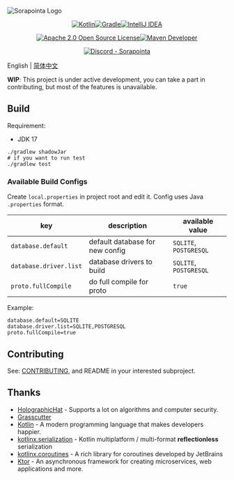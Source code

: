 <!--Logo-->

![Sorapointa Logo](https://socialify.git.ci/Sorapointa/Sorapointa/image?description=1&descriptionEditable=A%20server%20software%20re-implementation%20for%20a%20certain%20anime%20game%2C%20and%20avoid%20sorapointa&font=Bitter&forks=1&issues=1&logo=https%3A%2F%2Fuser-images.githubusercontent.com%2F62297254%2F171603732-a594e3e0-6968-485f-bb50-344ac7b3a57d.png&name=1&owner=1&pattern=Signal&pulls=1&stargazers=1&theme=Light)

<!--Badges-->

<p align="center">
<a href="https://kotlinlang.org"><img 
src="https://img.shields.io/badge/kotlin-%230095D5.svg?style=for-the-badge&logo=kotlin&logoColor=white" 
alt="Kotlin"/></a><a 
href="https://gradle.org/"><img 
src="https://img.shields.io/badge/Gradle-02303A.svg?style=for-the-badge&logo=Gradle&logoColor=white" 
alt="Gradle"/></a><a 
href="https://www.jetbrains.com/idea/"><img 
src="https://img.shields.io/badge/IDEA-000000.svg?style=for-the-badge&logo=intellij-idea&logoColor=white" 
alt="IntelliJ IDEA"/></a>
</p>

<p align="center">
<a 
href="https://www.apache.org/licenses/LICENSE-2.0"><img 
src="https://img.shields.io/badge/License-Apache2.0-lightgreen?style=for-the-badge&logo=opensourceinitiative&logoColor=white" 
alt="Apache 2.0 Open Source License"/></a><a 
href="https://s01.oss.sonatype.org/content/repositories/snapshots/moe/sdl/sorapointa/"><img 
src="https://img.shields.io/nexus/s/moe.sdl.sorapointa/sorapointa-core?logo=apache-maven&label=Maven%20Dev&server=https%3A%2F%2Fs01.oss.sonatype.org&style=for-the-badge" 
alt="Maven Developer"/></a>

<div align="center"><a href="https://discord.gg/MRadGNhqce"><img alt="Discord - Sorapointa" src="https://img.shields.io/discord/976764233029140550?label=Discord&logo=discord&style=for-the-badge"></a></div>

<!--Content-->

English | [简体中文](README.zh-CN.MD)

**WIP**: This project is under active development, you can take a part in contributing, but most of the features is unavailable.

## Build

Requirement:

- JDK 17

```shell
./gradlew shadowJar
# if you want to run test
./gradlew test
```

### Available Build Configs

Create `local.properties` in project root and edit it. Config uses Java `.properties` format.

| key                    | description                     | available value        |
|------------------------|---------------------------------|------------------------|
| `database.default`     | default database for new config | `SQLITE`, `POSTGRESQL` |
| `database.driver.list` | database drivers to build       | `SQLITE`, `POSTGRESQL` |
| `proto.fullCompile`    | do full compile for proto       | `true`                 |

Example:

```properties
database.default=SQLITE
database.driver.list=SQLITE,POSTGRESQL
proto.fullCompile=true
```

## Contributing

See: [CONTRIBUTING](CONTRIBUTING.md), and README in your interested subproject.

## Thanks

- [HolographicHat](https://github.com/HolographicHat) - Supports a lot on algorithms and computer security.
- [Grasscutter](https://github.com/Grasscutters/Grasscutter)
- [Kotlin](https://github.com/JetBrains/kotlin) - A modern programming language that makes developers happier.
- [kotlinx.serialization](https://github.com/Kotlin/kotlinx.serialization) - Kotlin multiplatform / multi-format
  **reflectionless** serialization
- [kotlinx.coroutines](https://github.com/Kotlin/kotlinx.coroutines) - A rich library for coroutines developed by
  JetBrains
- [Ktor](https://github.com/ktorio/ktor) - An asynchronous framework for creating microservices, web applications and
  more.
